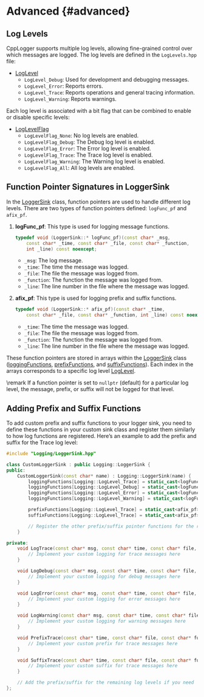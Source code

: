 # Advanced {#advanced}

## Log Levels

CppLogger supports multiple log levels, allowing fine-grained control over which messages are logged. The log levels are defined in the `LogLevels.hpp` file:

- [LogLevel](#Logging::LogLevel)
  - `LogLevel_Debug`: Used for development and debugging messages.
  - `LogLevel_Error`: Reports errors.
  - `LogLevel_Trace`: Reports operations and general tracing information.
  - `LogLevel_Warning`: Reports warnings.

Each log level is associated with a bit flag that can be combined to enable or disable specific levels:

- [LogLevelFlag](#Logging::LogLevelFlag)
  - `LogLevelFlag_None`: No log levels are enabled.
  - `LogLevelFlag_Debug`: The Debug log level is enabled.
  - `LogLevelFlag_Error`: The Error log level is enabled.
  - `LogLevelFlag_Trace`: The Trace log level is enabled.
  - `LogLevelFlag_Warning`: The Warning log level is enabled.
  - `LogLevelFlag_All`: All log levels are enabled.

## Function Pointer Signatures in LoggerSink

In the [LoggerSink](#Logging::LoggerSink) class, function pointers are used to handle different log levels. There are two types of function pointers defined: `logFunc_pf` and `afix_pf`.

1. **logFunc_pf**: This type is used for logging message functions.

   ```cpp
   typedef void (LoggerSink::* logFunc_pf)(const char* _msg,
       const char* _time, const char* _file, const char* _function,
       int _line) const noexcept;
   ```

   - `_msg`: The log message.
   - `_time`: The time the message was logged.
   - `_file`: The file the message was logged from.
   - `_function`: The function the message was logged from.
   - `_line`: The line number in the file where the message was logged.

2. **afix_pf**: This type is used for logging prefix and suffix functions.

   ```cpp
   typedef void (LoggerSink::* afix_pf)(const char* _time,
       const char* _file, const char* _function, int _line) const noexcept;
   ```

   - `_time`: The time the message was logged.
   - `_file`: The file the message was logged from.
   - `_function`: The function the message was logged from.
   - `_line`: The line number in the file where the message was logged.

These function pointers are stored in arrays within the [LoggerSink](#Logging::LoggerSink) class ([loggingFunctions](#Logging::LoggerSink::loggingFunctions), [prefixFunctions](#Logging::LoggerSink::prefixFunctions), and [suffixFunctions](#Logging::LoggerSink::suffixFunctions)). Each index in the arrays corresponds to a specific log level [LogLevel](#Logging::LogLevel).

\remark If a function pointer is set to `nullptr` (default) for a particular log level, the message, prefix, or suffix will not be logged for that level.

## Adding Prefix and Suffix Functions

To add custom prefix and suffix functions to your logger sink, you need to define these functions in your custom sink class and register them similarly to how log functions are registered. Here’s an example to add the prefix and suffix for the Trace log level:

```cpp
#include "Logging/LoggerSink.hpp"

class CustomLoggerSink : public Logging::LoggerSink {
public:
    CustomLoggerSink(const char* name) : Logging::LoggerSink(name) {
        loggingFunctions[Logging::LogLevel_Trace] = static_cast<logFunc_pf>(&CustomLoggerSink::LogTrace);
        loggingFunctions[Logging::LogLevel_Debug] = static_cast<logFunc_pf>(&CustomLoggerSink::LogDebug);
        loggingFunctions[Logging::LogLevel_Error] = static_cast<logFunc_pf>(&CustomLoggerSink::LogError);
        loggingFunctions[Logging::LogLevel_Warning] = static_cast<logFunc_pf>(&CustomLoggerSink::LogWarning);

        prefixFunctions[Logging::LogLevel_Trace] = static_cast<afix_pf>(&CustomLoggerSink::PrefixTrace);
        suffixFunctions[Logging::LogLevel_Trace] = static_cast<afix_pf>(&CustomLoggerSink::SuffixTrace);

        // Register the other prefix/suffix pointer functions for the remaining log levels if needed.
    }

private:
    void LogTrace(const char* msg, const char* time, const char* file, const char* function, int line) const noexcept {
        // Implement your custom logging for trace messages here
    }

    void LogDebug(const char* msg, const char* time, const char* file, const char* function, int line) const noexcept {
        // Implement your custom logging for debug messages here
    }

    void LogError(const char* msg, const char* time, const char* file, const char* function, int line) const noexcept {
        // Implement your custom logging for error messages here
    }

    void LogWarning(const char* msg, const char* time, const char* file, const char* function, int line) const noexcept {
        // Implement your custom logging for warning messages here
    }

    void PrefixTrace(const char* time, const char* file, const char* function, int line) const noexcept {
        // Implement your custom prefix for trace messages here
    }

    void SuffixTrace(const char* time, const char* file, const char* function, int line) const noexcept {
        // Implement your custom suffix for trace messages here
    }

    // Add the prefix/suffix for the remaining log levels if you need
};
```